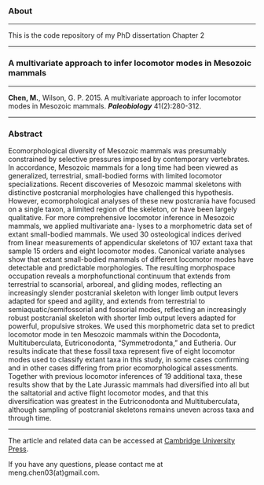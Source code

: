 ### About
-----------------

This is the code repository of my PhD dissertation Chapter 2

-----------------

### A multivariate approach to infer locomotor modes in Mesozoic mammals

-----------------

**Chen, M.**, Wilson, G. P. 2015. A multivariate approach to infer locomotor modes in Mesozoic mammals. ***Paleobiology*** 41(2):280-312.

-----------------
### Abstract
Ecomorphological diversity of Mesozoic mammals was presumably constrained by selective pressures imposed by contemporary vertebrates. In accordance, Mesozoic mammals for a long time had been viewed as generalized, terrestrial, small-bodied forms with limited locomotor specializations. Recent discoveries of Mesozoic mammal skeletons with distinctive postcranial morphologies have challenged this hypothesis. However, ecomorphological analyses of these new postcrania have focused on a single taxon, a limited region of the skeleton, or have been largely qualitative.
For more comprehensive locomotor inference in Mesozoic mammals, we applied multivariate ana- lyses to a morphometric data set of extant small-bodied mammals. We used 30 osteological indices derived from linear measurements of appendicular skeletons of 107 extant taxa that sample 15 orders and eight locomotor modes. Canonical variate analyses show that extant small-bodied mammals of different locomotor modes have detectable and predictable morphologies. The resulting morphospace occupation reveals a morphofunctional continuum that extends from terrestrial to scansorial, arboreal, and gliding modes, reflecting an increasingly slender postcranial skeleton with longer limb output levers adapted for speed and agility, and extends from terrestrial to semiaquatic/semifossorial and fossorial modes, reflecting an increasingly robust postcranial skeleton with shorter limb output levers adapted for powerful, propulsive strokes. We used this morphometric data set to predict locomotor mode in ten Mesozoic mammals within the Docodonta, Multituberculata, Eutriconodonta, “Symmetrodonta,” and Eutheria. Our results indicate that these fossil taxa represent five of eight locomotor modes used to classify extant taxa in this study, in some cases confirming and in other cases differing from prior ecomorphological assessments. Together with previous locomotor inferences of 19 additional taxa, these results show that by the Late Jurassic mammals had diversified into all but the saltatorial and active flight locomotor modes, and that this diversification was greatest in the Eutriconodonta and Multituberculata, although sampling of postcranial skeletons remains uneven across taxa and through time.

------------------

The article and related data can be accessed at [Cambridge University Press](https://www.cambridge.org/core/journals/paleobiology/article/multivariate-approach-to-infer-locomotor-modes-in-mesozoic-mammals/C76D23D1DFC4F42A97839FC679957ADB).

If you have any questions, please contact me at meng.chen03(at)gmail.com.
